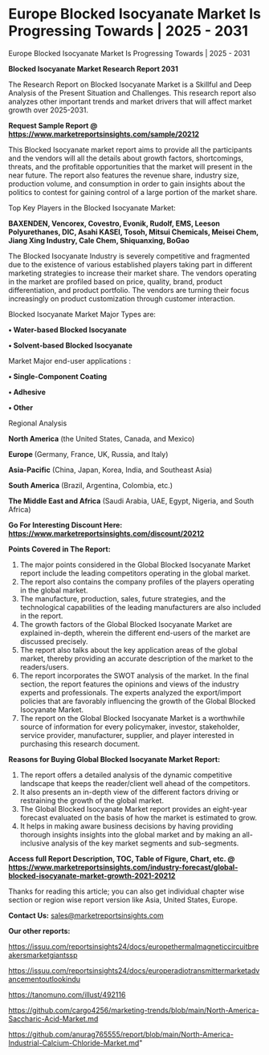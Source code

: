 # Europe Blocked Isocyanate Market Is Progressing Towards | 2025 - 2031
Europe Blocked Isocyanate Market Is Progressing Towards | 2025 - 2031

<strong>Blocked Isocyanate Market Research Report 2031</strong>

The Research Report on Blocked Isocyanate Market is a Skillful and Deep Analysis of the Present Situation and Challenges. This research report also analyzes other important trends and market drivers that will affect market growth over 2025-2031.

<strong>Request Sample Report @ <a href=https://www.marketreportsinsights.com/sample/20212>https://www.marketreportsinsights.com/sample/20212</a></strong>

This Blocked Isocyanate market report aims to provide all the participants and the vendors will all the details about growth factors, shortcomings, threats, and the profitable opportunities that the market will present in the near future. The report also features the revenue share, industry size, production volume, and consumption in order to gain insights about the politics to contest for gaining control of a large portion of the market share.

Top Key Players in the Blocked Isocyanate Market:

<strong>BAXENDEN, Vencorex, Covestro, Evonik, Rudolf, EMS, Leeson Polyurethanes, DIC, Asahi KASEI, Tosoh, Mitsui Chemicals, Meisei Chem, Jiang Xing Industry, Cale Chem, Shiquanxing, BoGao</strong>

The Blocked Isocyanate Industry is severely competitive and fragmented due to the existence of various established players taking part in different marketing strategies to increase their market share. The vendors operating in the market are profiled based on price, quality, brand, product differentiation, and product portfolio. The vendors are turning their focus increasingly on product customization through customer interaction.

Blocked Isocyanate Market Major Types are:

<strong>• Water-based Blocked Isocyanate

• Solvent-based Blocked Isocyanate</strong>

Market Major end-user applications :

<strong>• Single-Component Coating

• Adhesive

• Other</strong>

Regional Analysis

</u><strong><b>North America</b></strong> (the United States, Canada, and Mexico)

<strong><b>Europe </b></strong>(Germany, France, UK, Russia, and Italy)

<strong><b>Asia-Pacific</b></strong> (China, Japan, Korea, India, and Southeast Asia)

<strong><b>South America</b></strong> (Brazil, Argentina, Colombia, etc.)

<strong><b>The Middle East and Africa</b></strong> (Saudi Arabia, UAE, Egypt, Nigeria, and South Africa)

<strong>Go For Interesting Discount Here: <a href=https://www.marketreportsinsights.com/discount/20212>https://www.marketreportsinsights.com/discount/20212</a></strong>

<strong>Points Covered in The Report:</strong>
<ol>
  <li>The major points considered in the Global Blocked Isocyanate Market report include the leading competitors operating in the global market.</li>
  <li>The report also contains the company profiles of the players operating in the global market.</li>
  <li>The manufacture, production, sales, future strategies, and the technological capabilities of the leading manufacturers are also included in the report.</li>
  <li>The growth factors of the Global Blocked Isocyanate Market are explained in-depth, wherein the different end-users of the market are discussed precisely.</li>
  <li>The report also talks about the key application areas of the global market, thereby providing an accurate description of the market to the readers/users.</li>
  <li>The report incorporates the SWOT analysis of the market. In the final section, the report features the opinions and views of the industry experts and professionals. The experts analyzed the export/import policies that are favorably influencing the growth of the Global Blocked Isocyanate Market.</li>
  <li>The report on the Global Blocked Isocyanate Market is a worthwhile source of information for every policymaker, investor, stakeholder, service provider, manufacturer, supplier, and player interested in purchasing this research document.</li>
</ol>
<strong>Reasons for Buying Global Blocked Isocyanate Market Report:</strong>

<ol>
  <li>The report offers a detailed analysis of the dynamic competitive landscape that keeps the reader/client well ahead of the competitors.</li>
  <li>It also presents an in-depth view of the different factors driving or restraining the growth of the global market.</li>
  <li>The Global Blocked Isocyanate Market report provides an eight-year forecast evaluated on the basis of how the market is estimated to grow.</li>
  <li>It helps in making aware business decisions by having providing thorough insights insights into the global market and by making an all-inclusive analysis of the key market segments and sub-segments.</li>
</ol>
<strong>Access full Report Description, TOC, Table of Figure, Chart, etc. @ <a href=https://www.marketreportsinsights.com/industry-forecast/global-blocked-isocyanate-market-growth-2021-20212>https://www.marketreportsinsights.com/industry-forecast/global-blocked-isocyanate-market-growth-2021-20212</a></strong>


Thanks for reading this article; you can also get individual chapter wise section or region wise report version like Asia, United States, Europe.

<strong>Contact Us:</strong>
sales@marketreportsinsights.com

<strong>Our other reports:</strong>

<a href=https://issuu.com/reportsinsights24/docs/europethermalmagneticcircuitbreakersmarketgiantssp>https://issuu.com/reportsinsights24/docs/europethermalmagneticcircuitbreakersmarketgiantssp</a>

<a href=https://issuu.com/reportsinsights24/docs/europeradiotransmittermarketadvancementoutlookindu>https://issuu.com/reportsinsights24/docs/europeradiotransmittermarketadvancementoutlookindu</a>

<a href=https://tanomuno.com/illust/492116>https://tanomuno.com/illust/492116</a>

<a href=https://github.com/cargo4256/marketing-trends/blob/main/North-America-Saccharic-Acid-Market.md>https://github.com/cargo4256/marketing-trends/blob/main/North-America-Saccharic-Acid-Market.md</a>

<a href=https://github.com/anurag765555/report/blob/main/North-America-Industrial-Calcium-Chloride-Market.md>https://github.com/anurag765555/report/blob/main/North-America-Industrial-Calcium-Chloride-Market.md</a>"
